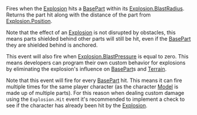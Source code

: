 Fires when the [Explosion](https://developer.roblox.com/en-us/api-reference/class/Explosion) hits a [BasePart](https://developer.roblox.com/en-us/api-reference/class/BasePart) within its [Explosion.BlastRadius](https://developer.roblox.com/en-us/api-reference/property/Explosion/BlastRadius). Returns the part hit along with the distance of the part from [Explosion.Position](https://developer.roblox.com/en-us/api-reference/property/Explosion/Position).

Note that the effect of an [Explosion](https://developer.roblox.com/en-us/api-reference/class/Explosion) is not disrupted by obstacles, this means parts shielded behind other parts will still be hit, even if the [BasePart](https://developer.roblox.com/en-us/api-reference/class/BasePart) they are shielded behind is anchored.

This event will also fire when [Explosion.BlastPressure](https://developer.roblox.com/en-us/api-reference/property/Explosion/BlastPressure) is equal to zero. This means developers can program their own custom behavior for explosions by eliminating the explosion's influence on [BasePart](https://developer.roblox.com/en-us/api-reference/class/BasePart)s and [Terrain](https://developer.roblox.com/en-us/api-reference/class/Terrain).

Note that this event will fire for every [BasePart](https://developer.roblox.com/en-us/api-reference/class/BasePart) hit. This means it can fire multiple times for the same player character (as the character [Model](https://developer.roblox.com/en-us/api-reference/class/Model) is made up of multiple parts). For this reason when dealing custom damage using the `Explosion.Hit` event it's recommended to implement a check to see if the character has already been hit by the [Explosion](https://developer.roblox.com/en-us/api-reference/class/Explosion).